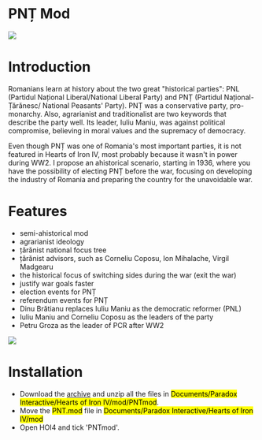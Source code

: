 # PNȚ Mod

![](https://i.imgur.com/ZqHzFM1.png)

Introduction
============

Romanians learn at history about the two great "historical parties": PNL (Partidul Național Liberal/National Liberal Party) and PNȚ (Partidul Național-Țărănesc/ National Peasants' Party). PNȚ was a conservative party, pro-monarchy. Also, agrarianist and traditionalist are two keywords that describe the party well. Its leader, 
Iuliu Maniu, was against political compromise, believing in moral values and the supremacy of democracy.

Even though PNȚ was one of Romania's most important parties, it is not featured in Hearts of Iron IV, most probably because it wasn't in power during WW2. I propose an ahistorical scenario, starting in 1936, where you have the possibility of electing PNȚ before the war, focusing on developing the industry of Romania and preparing the country for the unavoidable war.

Features
========

* semi-ahistorical mod
* agrarianist ideology
* țărănist national focus tree
* țărănist advisors, such as Corneliu Coposu, Ion Mihalache, Virgil Madgearu
* the historical focus of switching sides during the war (exit the war)
* justify war goals faster
* election events for PNȚ
* referendum events for PNȚ
* Dinu Brătianu replaces Iuliu Maniu as the democratic reformer (PNL)
* Iuliu Maniu and Corneliu Coposu as the leaders of the party
* Petru Groza as the leader of PCR after WW2

![](https://i.imgur.com/07alKUb.png)

Installation
============

* Download the [archive][1] and unzip all the files in <mark>Documents/Paradox Interactive/Hearts of Iron IV/mod/PNTmod</mark>.
* Move the <mark>PNT.mod</mark> file in <mark>Documents/Paradox Interactive/Hearts of Iron IV/mod</mark>
* Open HOI4 and tick 'PNTmod'.

[1]: https://github.com/adriandobrica/hoi4-PNT-mod/archive/master.zip